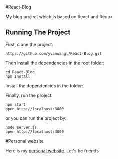 
#React-Blog

My blog project which is based on React and Redux

## Running The Project

First, clone the project:

```
https://github.com/yvanwangl/React-Blog.git
```

Then install the dependencies in the root folder:

```
cd React-Blog
npm install
```

Install the dependencies in the folder:

Finally, run the project:

```
npm start
open http://localhost:3000
```

or you can run the project by:

```
node server.js
open http://localhost:3000
```
#Personal website

Here is my [personal website](http://www.yvanwang.com/).
Let's be friends


